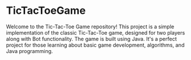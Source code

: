 # TicTacToeGame
Welcome to the Tic-Tac-Toe Game repository! This project is a simple implementation of the classic Tic-Tac-Toe game, designed for two players along with Bot functionality. The game is built using Java. It's a perfect project for those learning about basic game development, algorithms, and Java programming.

